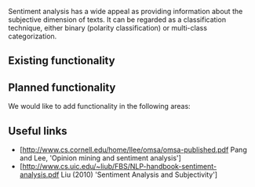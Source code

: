 Sentiment analysis has a wide appeal as providing information about the subjective dimension of texts. It can be regarded as a classification technique, either binary (polarity classification) or multi-class categorization. 

## Existing functionality



## Planned functionality

We would like to add functionality in the following areas:



## Useful links

* [http://www.cs.cornell.edu/home/llee/omsa/omsa-published.pdf Pang and Lee, 'Opinion mining and sentiment analysis']
* [http://www.cs.uic.edu/~liub/FBS/NLP-handbook-sentiment-analysis.pdf Liu (2010) 'Sentiment Analysis and Subjectivity']

